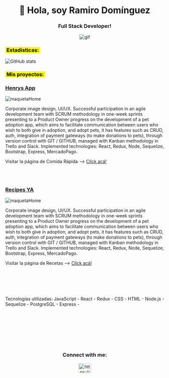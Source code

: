 <!-- principal title -->
<h1 align="center">👋 Hola, soy Ramiro Domínguez</h1>
<!-- principal subtitle -->
<h3 align="center">Full Stack Developer!</h3>
<!-- principal img -->
<p align="center"><img align="center" src="https://res.cloudinary.com/henrysburgers/image/upload/v1660619757/github/5083e0a2a7dcaae07c142e8b87036a27_rno1rv.gif" alt="gif"/><p>
 
 <!-- subtitle -->
 <h3><mark>&nbsp;Estadísticas:&nbsp;</mark></h3>

 <!-- stats de github -->
 ![GitHub stats](https://github-readme-stats.vercel.app/api?username=siprem10&show_icons=true&theme=radical)

 <!-- subtitle -->
 <h3><mark>&nbsp;Mis proyectos:&nbsp;</mark></h3>

 <!-- title project 01 -->
 <h3><a href="https://henrys-app.vercel.app/" target="_blank" rel="noopener noreferrer">Henrys App</a></h3>

 <!-- img -->
 ![maquetaHome](https://res.cloudinary.com/henrysburgers/image/upload/v1660621580/github/Captura_de_pantalla_de_2022-08-16_00-45-16_fc5keo.png)

 <!-- descript -->
 Corporate image design, UI/UX. Successful participation in an agile development team with SCRUM methodology in one-week sprints presenting to a Product Owner progress on the development of a pet adoption app, which aims to facilitate communication between users who wish to both give in adoption, and adopt pets, it has features such as CRUD, auth, integration of payment gateways (to make donations to pets), through version control with GIT / GITHUB, managed with Kanban methodology in Trello and Slack.
 Implemented technologies: React, Redux, Node, Sequelize, Bootstrap, Express, MercadoPago.

 <!-- msg -->
 Visitar la página de Comida Rápida -->
 <a href="https://henrys-app.vercel.app/" target="_blank" rel="noreferrer">Clíck acá!</a>
 
 <br/><br/> <!-- 2 espacios -->
 
 <!-- title project 02 -->
 <h3><a href="https://pi-food-deploy-eight.vercel.app/" target="_blank" rel="noreferrer">Recipes YA</a></h3>

<!-- img -->
 ![maquetaHome](https://res.cloudinary.com/henrysburgers/image/upload/v1660621580/github/Captura_de_pantalla_de_2022-08-16_00-45-41_xmh9j7.png)

 <!-- descript -->
 Corporate image design, UI/UX. Successful participation in an agile development team with SCRUM methodology in one-week sprints presenting to a Product Owner progress on the development of a pet adoption app, which aims to facilitate communication between users who wish to both give in adoption, and adopt pets, it has features such as CRUD, auth, integration of payment gateways (to make donations to pets), through version control with GIT / GITHUB, managed with Kanban methodology in Trello and Slack.
 Implemented technologies: React, Redux, Node, Sequelize, Bootstrap, Express, MercadoPago.

 <!-- msg -->
 Visitar la página de Recetas -->
 <a href="https://pi-food-deploy-eight.vercel.app/" target="_blank" rel="noreferrer">Clíck acá!</a>
 
 <br/><br/> <!-- 2 espacios -->

 <br/>
 <br/> 
 Tecnologías utilizadas: JavaScript - React - Redux - CSS - HTML - 
 Node.js - Sequelize - PostgreSQL -  Express - <br/><br/>
 <br/>
 <br/>
 <br/>
 <br/>
 <br/>
 <br/>

 <h3 align="center">Connect with me:</h3>
 <p align="center">
 <a href="https://www.linkedin.com/in/rami-dominguez-full-stack/" target="_blank" rel="noreferrer"><img align="center" src="https://raw.githubusercontent.com/rahuldkjain/github-profile-readme-generator/master/src/images/icons/Social/linked-in-alt.svg" alt="https://www.linkedin.com/in/rami-dominguez-full-stack/" height="30" width="40" /></a>
 </p>

